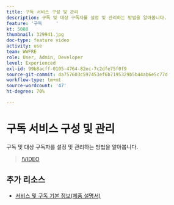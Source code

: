 ```yaml
---
title: 구독 서비스 구성 및 관리
description: 구독 및 대상 구독자를 설정 및 관리하는 방법을 알아봅니다.
feature: '구독     '
kt: 5088
thumbnail: 329941.jpg
doc-type: feature video
activity: use
team: WWFRE
role: User, Admin, Developer
level: Experienced
exl-id: 99b8acff-0105-4764-82ec-7c2dfe75f0f9
source-git-commit: da757603c597453ef6b7195329b5b44ab6e5c77d
workflow-type: tm+mt
source-wordcount: '47'
ht-degree: 70%

---
```


# 구독 서비스 구성 및 관리

구독 및 대상 구독자를 설정 및 관리하는 방법을 알아봅니다.

>[!VIDEO](https://video.tv.adobe.com/v/329941?quality=12)

## 추가 리소스

* [서비스 및 구독 기본 정보(제품 설명서)](https://experienceleague.adobe.com/docs/campaign-classic/using/sending-messages/subscriptions-and-referrals/about-services-and-subscriptions.html)
